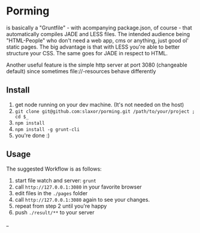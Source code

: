Porming
=======

is basically a "Gruntfile" - with acompanying package.json, of course - that automatically compiles JADE and LESS files. The intended audience being "HTML-People" who don't need a web app, cms or anything, just good ol' static pages. The big advantage is that with LESS you're able to better structure your CSS. The same goes for JADE in respect to HTML.


Another useful feature is the simple http server at port 3080 (changeable default) since sometimes file://-resources behave differently

Install
-------
  1. get node running on your dev machine. (It's not needed on the host)
  1. `git clone git@github.com:slaxor/porming.git /path/to/your/project ; cd $_`
  1. `npm install`
  1. `npm install -g grunt-cli`
  1. you're done :)

Usage
-----

The suggested Workflow is as follows:

  1. start file watch and server: `grunt`
  1. call `http://127.0.0.1:3080` in your favorite browser
  1. edit files in the `./pages` folder
  1. call `http://127.0.0.1:3080` again to see your changes.
  1. repeat from step 2 until you're happy
  1. push `./result/**` to your server

_
